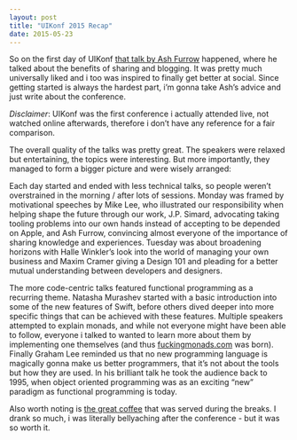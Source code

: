 ```yaml
---
layout: post
title: "UIKonf 2015 Recap"
date: 2015-05-23
---
```


So on the first day of UIKonf [that talk by Ash Furrow](http://ashfurrow.com/blog/from-proposal-to-applause-how-i-public-speaking/) happened, where he talked about the benefits of sharing and blogging. It was pretty much universally liked and i too was inspired to finally get better at social. Since getting started is always the hardest part, i’m gonna take Ash’s advice and just write about the conference.

*Disclaimer*: UIKonf was the first conference i actually attended live, not watched online afterwards, therefore i don’t have any reference for a fair comparison.

The overall quality of the talks was pretty great. The speakers were relaxed but entertaining, the topics were interesting. But more importantly, they managed to form a bigger picture and were wisely arranged:

Each day started and ended with less technical talks, so people weren’t overstrained in the morning / after lots of sessions. Monday was framed by motivational speeches by Mike Lee, who illustrated our responsibility when helping shape the future through our work, J.P. Simard, advocating taking tooling problems into our own hands instead of accepting to be depended on Apple, and Ash Furrow, convincing almost everyone of the importance of sharing knowledge and experiences. Tuesday was about broadening horizons with Halle Winkler’s look into the world of managing your own business and Maxim Cramer giving a Design 101 and pleading for a better mutual understanding between developers and designers.

The more code-centric talks featured functional programming as a recurring theme. Natasha Murashev started with a basic introduction into some of the new features of Swift, before others dived deeper into more specific things that can be achieved with these features. Multiple speakers attempted to explain monads, and while not everyone might have been able to follow, everyone i talked to wanted to learn more about them by implementing one themselves (and thus [fuckingmonads.com](http://fuckingmonads.com/) was born). Finally Graham Lee reminded us that no new programming language is magically gonna make us better programmers, that it’s not about the tools but how they are used. In his brilliant talk he took the audience back to 1995, when object oriented programming was as an exciting “new” paradigm as functional programming is today.

Also worth noting is [the great coffee](http://www.companioncoffee.com/) that was served during the breaks. I drank so much, i was literally bellyaching after the conference - but it was so worth it.
